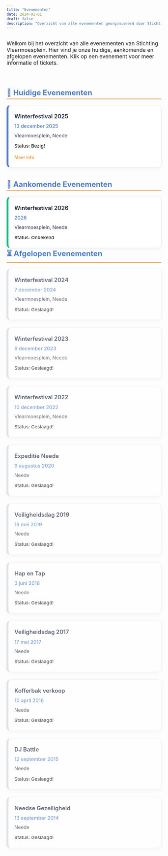 ```yaml
---
title: "Evenementen"
date: 2024-01-01
draft: false
description: "Overzicht van alle evenementen georganiseerd door Stichting Vlearmoesplein"
---
```


<style>
.evenementen-container {
  max-width: 1100px;
  margin: 2rem auto;
  display: flex;
  flex-direction: column;
  gap: 2.5rem;
}
.evenementen-section-title {
  color: #4d7bc2;
  font-size: 1.5rem;
  font-weight: 700;
  margin-bottom: 1.2rem;
  border-bottom: 2px solid #e89940;
  padding-bottom: 0.3rem;
}
.event-cards {
  display: grid;
  grid-template-columns: repeat(auto-fit, minmax(290px, 1fr));
  gap: 1.5rem;
}
.event-card {
  background: #fff;
  border-radius: 0.75rem;
  box-shadow: 0 4px 12px rgba(77, 123, 194, 0.08);
  border: 1px solid #e5e7eb;
  padding: 1.5rem 1.2rem;
  transition: box-shadow 0.3s;
  display: flex;
  flex-direction: column;
  gap: 0.7rem;
  position: relative;
}
.event-card.present {
  border-left: 6px solid #4d7bc2;
}
.event-card.future {
  border-left: 6px solid #10b981;
}
.event-card.past {
  border-left: 6px solid #d1d5db;
  opacity: 0.7;
}
.event-title {
  font-size: 1.15rem;
  font-weight: 600;
  color: #1e293b;
}
.event-date {
  font-size: 1rem;
  color: #4d7bc2;
  font-weight: 500;
}
.event-location {
  font-size: 0.98rem;
  color: #374151;
}
.event-status {
  font-size: 0.95rem;
  font-weight: 500;
  margin-top: 0.2rem;
}
.event-link {
  margin-top: 0.5rem;
  color: #e89940;
  font-weight: 600;
  text-decoration: none;
  transition: color 0.2s;
}
.event-link:hover {
  color: #4d7bc2;
}
@media (max-width: 700px) {
  .event-cards { grid-template-columns: 1fr; }
}
</style>

<div class="evenementen-container">

<div style="margin-bottom: 2rem; font-size: 1.08rem;">
  Welkom bij het overzicht van alle evenementen van Stichting Vlearmoesplein. Hier vind je onze huidige, aankomende en afgelopen evenementen. Klik op een evenement voor meer informatie of tickets.
</div>

<!-- Present Events -->
<div>
  <div class="evenementen-section-title">🎉 Huidige Evenementen</div>
  <div class="event-cards">
    <div class="event-card present">
      <div class="event-title">Winterfestival 2025</div>
      <div class="event-date">13 december 2025</div>
      <div class="event-location">Vlearmoesplein, Neede</div>
      <div class="event-status">Status: Bezig!</div>
      <a href="/winterfestival-2025/" class="event-link">Meer info</a>
    </div>
  </div>
</div>

<!-- Future Events -->
<div>
  <div class="evenementen-section-title">🔮 Aankomende Evenementen</div>
  <div class="event-cards">
    <div class="event-card future">
      <div class="event-title">Winterfestival 2026</div>
      <div class="event-date">2026</div>
      <div class="event-location">Vlearmoesplein, Neede</div>
      <div class="event-status">Status: Onbekend</div>
    </div>
</div>

<!-- Past Events -->
<div>
  <div class="evenementen-section-title evenementen-section-title--past">⏳ Afgelopen Evenementen</div>
  <div class="event-cards">
    <div class="event-card past">
      <div class="event-title">Winterfestival 2024</div>
      <div class="event-date">7 december 2024</div>
      <div class="event-location">Vlearmoesplein, Neede</div>
      <div class="event-status">Status: Geslaagd!</div>
    </div>
    <div class="event-card past">
      <div class="event-title">Winterfestival 2023</div>
      <div class="event-date">9 december 2023</div>
      <div class="event-location">Vlearmoesplein, Neede</div>
      <div class="event-status">Status: Geslaagd!</div>
    </div>
    <div class="event-card past">
      <div class="event-title">Winterfestival 2022</div>
      <div class="event-date">10 december 2022</div>
      <div class="event-location">Vlearmoesplein, Neede</div>
      <div class="event-status">Status: Geslaagd!</div>
    </div>
    <div class="event-card past">
      <div class="event-title">Expeditie Neede</div>
      <div class="event-date">9 augustus 2020</div>
      <div class="event-location">Neede</div>
      <div class="event-status">Status: Geslaagd!</div>
    </div>
    <div class="event-card past">
      <div class="event-title">Veiligheidsdag 2019</div>
      <div class="event-date">19 mei 2019</div>
      <div class="event-location">Neede</div>
      <div class="event-status">Status: Geslaagd!</div>
    </div>
    <div class="event-card past">
      <div class="event-title">Hap en Tap</div>
      <div class="event-date">3 juni 2018</div>
      <div class="event-location">Neede</div>
      <div class="event-status">Status: Geslaagd!</div>
    </div>
    <div class="event-card past">
      <div class="event-title">Veiligheidsdag 2017</div>
      <div class="event-date">17 mei 2017</div>
      <div class="event-location">Neede</div>
      <div class="event-status">Status: Geslaagd!</div>
    </div>
    <div class="event-card past">
      <div class="event-title">Kofferbak verkoop</div>
      <div class="event-date">10 april 2016</div>
      <div class="event-location">Neede</div>
      <div class="event-status">Status: Geslaagd!</div>
    </div>
    <div class="event-card past">
      <div class="event-title">DJ Battle</div>
      <div class="event-date">12 september 2015</div>
      <div class="event-location">Neede</div>
      <div class="event-status">Status: Geslaagd!</div>
    </div>
    <div class="event-card past">
      <div class="event-title">Needse Gezelligheid</div>
      <div class="event-date">13 september 2014</div>
      <div class="event-location">Neede</div>
      <div class="event-status">Status: Geslaagd!</div>
    </div>
  </div>
</div>

</div>